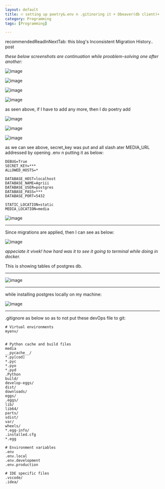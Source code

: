 ```yaml
---
layout: default
title: 🔥 setting up poetry&.env n .gitinoring it + Dbeaver(db client)+ vscode syncing these envConfiguration 
category: Programming
tags: [Programming]

---
```


recommendedReadInNextTab: this blog's Inconsistent Migration History.. post

_these below screenshots are continuation while prooblem-solving one after another:_

![image](https://github.com/user-attachments/assets/9823bee9-6fda-4384-9735-a57f1e5a8ee7)

![image](https://github.com/user-attachments/assets/a902fb24-d327-40ea-8ac4-0d9783abf090)

![image](https://github.com/user-attachments/assets/ff1ec1f9-fe05-4157-8c98-13fa939431f8)

![image](https://github.com/user-attachments/assets/14731059-3338-4504-8f9f-d7c05d05ab3e)

as seen above, if I have to add any more, then I do poetry add <sthg>

![image](https://github.com/user-attachments/assets/593292f0-583b-47ec-af67-e3489b66dca0)

![image](https://github.com/user-attachments/assets/31ee5079-ff5c-4300-a9fe-f2625638d51d)

![image](https://github.com/user-attachments/assets/f611e73e-cbc2-4585-b119-19fd14985b21)

as we can see above, secret_key was put and all slash ater MEDIA_URL addressed by opening .env n putting it as below:
```
DEBUG=True
SECRET_KEY=***
ALLOWED_HOSTS=*

DATABASE_HOST=localhost
DATABASE_NAME=Agriii
DATABASE_USER=postgres
DATABASE_PASS=***
DATABASE_PORT=5432

STATIC_LOCATION=static
MEDIA_LOCATION=media
```
![image](https://github.com/user-attachments/assets/0df0faa5-8c1b-4198-bb64-2f2933cdd9a2)

---
Since migrations are applied, then I can see as below:

![image](https://github.com/user-attachments/assets/dd31f6e7-2959-42c6-977b-80b82a833775)

_appeciate it vivek! how hard was it to see it going to terminal while doing in docker._ 

This is showing tables of postgres db. 

---
![image](https://github.com/user-attachments/assets/028ab528-ab12-4afc-b02f-52649f0a769a)

---
while installing postgres locally on my machine:

![image](https://github.com/user-attachments/assets/5a2409ea-7ec8-4dda-b7a5-49c6eb08f3f3)

---
.gitignore as below so as to not put these devOps file to git:
```
# Virtual environments
myenv/


# Python cache and build files
media
__pycache__/
*.py[cod]
*.pyc
*.pyo
*.pyd
.Python
build/
develop-eggs/
dist/
downloads/
eggs/
.eggs/
lib/
lib64/
parts/
sdist/
var/
wheels/
*.egg-info/
.installed.cfg
*.egg

# Environment variables
.env
.env.local
.env.development
.env.production

# IDE specific files
.vscode/
.idea/
```






